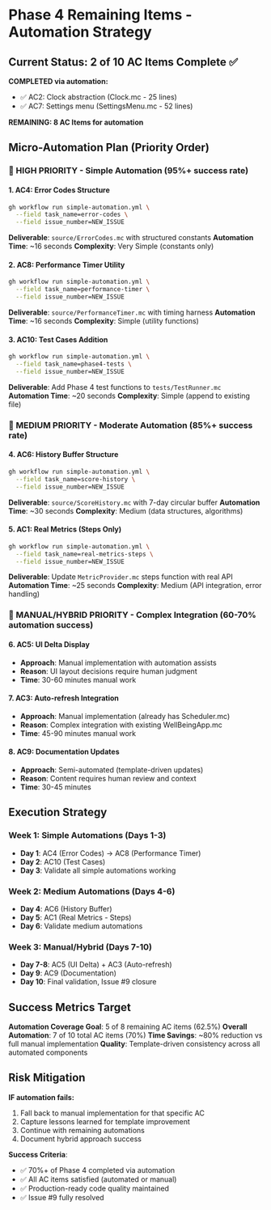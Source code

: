 # Phase 4 Remaining Items - Automation Strategy

## Current Status: 2 of 10 AC Items Complete ✅

**COMPLETED via automation:**
- ✅ AC2: Clock abstraction (Clock.mc - 25 lines)
- ✅ AC7: Settings menu (SettingsMenu.mc - 52 lines)

**REMAINING: 8 AC Items for automation**

## Micro-Automation Plan (Priority Order)

### 🥇 HIGH PRIORITY - Simple Automation (95%+ success rate)

#### 1. **AC4: Error Codes Structure** 
```bash
gh workflow run simple-automation.yml \
  --field task_name=error-codes \
  --field issue_number=NEW_ISSUE
```
**Deliverable**: `source/ErrorCodes.mc` with structured constants
**Automation Time**: ~16 seconds
**Complexity**: Very Simple (constants only)

#### 2. **AC8: Performance Timer Utility**
```bash
gh workflow run simple-automation.yml \
  --field task_name=performance-timer \
  --field issue_number=NEW_ISSUE
```
**Deliverable**: `source/PerformanceTimer.mc` with timing harness
**Automation Time**: ~16 seconds
**Complexity**: Simple (utility functions)

#### 3. **AC10: Test Cases Addition**
```bash
gh workflow run simple-automation.yml \
  --field task_name=phase4-tests \
  --field issue_number=NEW_ISSUE
```
**Deliverable**: Add Phase 4 test functions to `tests/TestRunner.mc`
**Automation Time**: ~20 seconds
**Complexity**: Simple (append to existing file)

### 🥈 MEDIUM PRIORITY - Moderate Automation (85%+ success rate)

#### 4. **AC6: History Buffer Structure**
```bash
gh workflow run simple-automation.yml \
  --field task_name=score-history \
  --field issue_number=NEW_ISSUE
```
**Deliverable**: `source/ScoreHistory.mc` with 7-day circular buffer
**Automation Time**: ~30 seconds
**Complexity**: Medium (data structures, algorithms)

#### 5. **AC1: Real Metrics (Steps Only)**
```bash
gh workflow run simple-automation.yml \
  --field task_name=real-metrics-steps \
  --field issue_number=NEW_ISSUE
```
**Deliverable**: Update `MetricProvider.mc` steps function with real API
**Automation Time**: ~25 seconds
**Complexity**: Medium (API integration, error handling)

### 🥉 MANUAL/HYBRID PRIORITY - Complex Integration (60-70% automation success)

#### 6. **AC5: UI Delta Display**
- **Approach**: Manual implementation with automation assists
- **Reason**: UI layout decisions require human judgment
- **Time**: 30-60 minutes manual work

#### 7. **AC3: Auto-refresh Integration**
- **Approach**: Manual implementation (already has Scheduler.mc)
- **Reason**: Complex integration with existing WellBeingApp.mc
- **Time**: 45-90 minutes manual work

#### 8. **AC9: Documentation Updates**
- **Approach**: Semi-automated (template-driven updates)
- **Reason**: Content requires human review and context
- **Time**: 30-45 minutes

## Execution Strategy

### Week 1: Simple Automations (Days 1-3)
- **Day 1**: AC4 (Error Codes) → AC8 (Performance Timer)
- **Day 2**: AC10 (Test Cases) 
- **Day 3**: Validate all simple automations working

### Week 2: Medium Automations (Days 4-6)  
- **Day 4**: AC6 (History Buffer)
- **Day 5**: AC1 (Real Metrics - Steps)
- **Day 6**: Validate medium automations

### Week 3: Manual/Hybrid (Days 7-10)
- **Day 7-8**: AC5 (UI Delta) + AC3 (Auto-refresh)
- **Day 9**: AC9 (Documentation)  
- **Day 10**: Final validation, Issue #9 closure

## Success Metrics Target

**Automation Coverage Goal**: 5 of 8 remaining AC items (62.5%)
**Overall Automation**: 7 of 10 total AC items (70%)
**Time Savings**: ~80% reduction vs full manual implementation
**Quality**: Template-driven consistency across all automated components

## Risk Mitigation

**IF automation fails:**
1. Fall back to manual implementation for that specific AC
2. Capture lessons learned for template improvement
3. Continue with remaining automations
4. Document hybrid approach success

**Success Criteria**: 
- ✅ 70%+ of Phase 4 completed via automation
- ✅ All AC items satisfied (automated or manual)
- ✅ Production-ready code quality maintained
- ✅ Issue #9 fully resolved